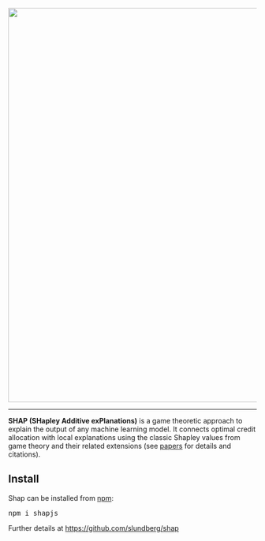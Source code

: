 

<p align="center">
  <img src="https://raw.githubusercontent.com/slundberg/shap/master/docs/artwork/shap_header.png" width="800" />
</p>

---


**SHAP (SHapley Additive exPlanations)** is a game theoretic approach to explain the output of any machine learning model. It connects optimal credit allocation with local explanations using the classic Shapley values from game theory and their related extensions (see [papers](https://github.com/slundberg/shap#citations) for details and citations).



## Install

Shap can be installed from [npm](https://www.npmjs.com/package/shapjs):

<pre>
npm i shapjs
</pre>

Further details at https://github.com/slundberg/shap
